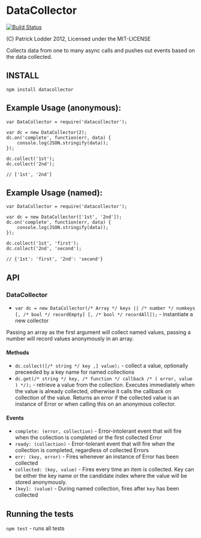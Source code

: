DataCollector
=============

[![Build Status](https://secure.travis-ci.org/patricklodder/node-datacollector.png)](http://travis-ci.org/patricklodder/node-datacollector)

(C) Patrick Lodder 2012, Licensed under the MIT-LICENSE

Collects data from one to many async calls and pushes out events based on the data collected.

INSTALL
-------
`npm install datacollector`

## Example Usage (anonymous):

	var DataCollector = require('datacollector');
	
	var dc = new DataCollector(2);
	dc.on('complete', function(err, data) {
		console.log(JSON.stringify(data));
	});
	
	dc.collect('1st');
	dc.collect('2nd');
	
	// ['1st', '2nd']

## Example Usage (named):

	var DataCollector = require('datacollector');
	
	var dc = new DataCollector(['1st', '2nd']);
	dc.on('complete', function(err, data) {
		console.log(JSON.stringify(data));
	});	

	dc.collect('1st', 'first');
	dc.collect('2nd', 'second');
	
	// {'1st': 'first', '2nd': 'second'}

API
---

### DataCollector

* `var dc = new DataCollector(/* Array */ keys || /* number */ numkeys [, /* bool */ recordEmpty] [, /* bool */ recordAll]);` - instantiate a new collector

Passing an array as the first argument will collect named values, passing a number will record values anonymously in an array.

#### Methods

* `dc.collect([/* string */ key ,] value);` - collect a value, optionally preceeded by a key name for named collections
* `dc.get(/* string */ key, /* function */ callback /* ( error, value ) */);` - retrieve a value from the collection. Executes immediately when the value is already collected, otherwise it calls the callback on collection of the value. Returns an error if the collected value is an instance of Error or when calling this on an anonymous collector.

#### Events

* `complete: (error, collection)` - Error-intolerant event that will fire when the collection is completed or the first collected Error
* `ready: (collection)` - Error-tolerant event that will fire when the collection is completed, regardless of collected Errors
* `err: (key, error)` - Fires whenever an instance of Error has been collected
* `collected: (key, value)` - Fires every time an item is collected. Key can be either the key name or the candidate index where the value will be stored anonymously.  
* `[key]: (value)` - During named collection, fires after `key` has been collected

Running the tests
-----------------
`npm test` - runs all tests
